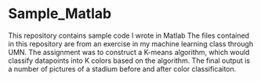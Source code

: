 # Sample_Matlab
This repository contains sample code I wrote in Matlab
The files contained in this repository are from an exercise in my machine learning class through UMN.
The assignment was to construct a K-means algorithm, which would classify datapoints into K colors based on the algorithm. The final output is a number of pictures of a stadium before and after color classificaiton.
